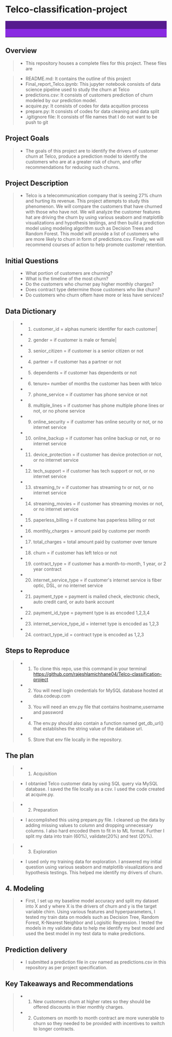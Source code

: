 # Telco-classification-project

<hr style="border-top: 50px groove blueviolet; margin-top: 1px; margin-bottom: 1px"></hr>

## Overview

> - This repository houses a complete files for this project. These files are

> -  README.md: It contains the outline of this project
> -  Final_report_Telco.ipynb: This jupyter notebook consists of data science pipeline used to study the churn at Telco
> -  predictions.csv: It consists of customers prediction of churn modeled by our prediction model.
> -  acquire.py: It consists of codes for data acquition process
> -  prepare.py: It consists of codes for data cleaning and data split
> -  .igitignore file: It consists of file names that I do not want to be push to git

## Project Goals

> - The goals of this project are to identify the drivers of customer churn at Telco, produce a prediction model to identify the customers who are at a greater risk of churn, and offer recommendations for reducing such churns.

## Project Description

> - Telco is a telecommunication company that is seeing 27% churn and hurting its revenue. This project attempts to study this phenomenon. We will compare the customers that have churned with those who have not. We will analyze the customer features hat are driving the churn by using various seaborn and matplotlib visualizations and hypothesis testings, and then build a prediction model using modeling algorithm such as Decision Trees and Random Forest. This model will provide a list of customers who are more likely to churn in form of predictions.csv. Finally, we will recommend courses of action to help promote customer retention.

## Initial Questions

> -  What portion of customers are churning?
> -  What is the timeline of the most churn?
> -  Do the customers who churner pay higher monthly charges?
> -  Does contract type determine those customers who like churn?
> -  Do customers who churn oftem have more or less have services?

## Data Dictionary

> - 1. customer_id = alphas numeric identifer for each customer|
> - 2. gender = if customer is male or female|
> - 3. senior_citizen = if customer is a senior citizen or not
> - 4. partner = if customer has a partner or not
> - 5. dependents = if customer has dependents or not
> - 6. tenure= number of months the customer has been with telco
> - 7. phone_service = if customer has phone service or not
> - 8. multiple_lines = if customer has phone multiple phone lines or not, or no phone service
> - 9. online_security = if customer has online security or not, or no internet service
> - 10. online_backup = if customer has online backup or not, or no internet service
> - 11. device_protection = if customer has device protection or not, or no internet service
> - 12. tech_support = if customer has tech support or not, or no internet service
> - 13. streaming_tv = if customer has streaming tv or not, or no internet service
> - 14. streaming_movies = if customer has streaming movies or not, or no internet service
> - 15. paperless_billing = if custome has paperless billing or not
> - 16. monthly_charges = amount paid by custome per month
> - 17. total_charges = total amount paid by customer over tenure
> - 18. churn = if customer has left telco or not
> - 19. contract_type = if customer has a month-to-month, 1 year, or 2 year contract
> - 20. internet_service_type = if customer's internet service is fiber optic, DSL, or no internet service
> - 21. payment_type = payment is mailed check, electronic check, auto credit card, or auto bank account
> - 22. payment_id_type = payment type is as encoded 1,2,3,4
> - 23. internet_service_type_id = internet type is encoded as 1,2,3
> - 24. contract_type_id = contract type is encoded as 1,2,3

## Steps to Reproduce

> - 1. To clone this repo, use this command in your terminal https://github.com/rajeshlamichhane04/Telco-classification-project
> - 2. You will need login credentials for MySQL database hosted at data.codeup.com
> - 3. You will need an env.py file that contains hostname,username and password
> - 4. The env.py should also contain a function named get_db_url() that establishes the string value of the database url.
> - 5. Store that env file locally in the repository.

## The plan

> - 1. Acquisition

> - I obtanied Telco customer data by using SQL query via MySQL database. I saved the file locally as a csv. I used the code created at acquire.py.

> - 2. Preparation

> - I accomplished this using prepare.py file. I cleaned up the data by adding missing values to column and dropping unnecessary columns. I also hard encoded them to fit in to ML format. Further I split my data into train (60%), validate(20%) and test (20%).

> - 3. Exploration

> - I used only my training data for exploration. I answered my initial question using various seaborn and matplotlib visualizations and hypothesis testings. This helped me identify my drivers of churn.

## 4. Modeling

> - First, I set up my baseline model accuracy and split my dataset into X and y where X is the drivers of churn and y is the target variable chirn. Using various features and hyperparameters, I tested my train data on models such as Decision Tree, Random Forest, K-Nearest Neighbor and Logisitic Regression. I tested the models in my validate data to help me identify my best model and used the best model in my test data to make predictions.

## Prediction delivery

> - I submitted a prediction file in csv named as predictions.csv in this repository as per project specification.

## Key Takeaways and Recommendations
> - 1. New customers churn at higher rates so they should be offered discounts in thier monthly charges.
> - 2. Customers on month to month contract are more vunerable to churn so they needed to be provided with incentives to switch to longer contracts.




